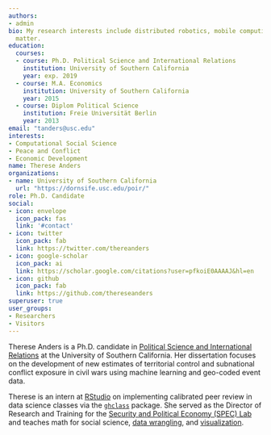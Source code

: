 ```yaml
---
authors:
- admin
bio: My research interests include distributed robotics, mobile computing and programmable
  matter.
education:
  courses:
  - course: Ph.D. Political Science and International Relations
    institution: University of Southern California
    year: exp. 2019
  - course: M.A. Economics
    institution: University of Southern California
    year: 2015
  - course: Diplom Political Science
    institution: Freie Universität Berlin
    year: 2013
email: "tanders@usc.edu"
interests:
- Computational Social Science
- Peace and Conflict
- Economic Development
name: Therese Anders
organizations:
- name: University of Southern California
  url: "https://dornsife.usc.edu/poir/"
role: Ph.D. Candidate
social:
- icon: envelope
  icon_pack: fas
  link: '#contact'
- icon: twitter
  icon_pack: fab
  link: https://twitter.com/thereanders
- icon: google-scholar
  icon_pack: ai
  link: https://scholar.google.com/citations?user=pfkoiE0AAAAJ&hl=en
- icon: github
  icon_pack: fab
  link: https://github.com/thereseanders
superuser: true
user_groups:
- Researchers
- Visitors
---
```


Therese Anders is a Ph.D. candidate in [Political Science and International Relations](https://dornsife.usc.edu/poir/) at the University of Southern California. Her dissertation focuses on the development of new estimates of territorial control and subnational conflict exposure in civil wars using machine learning and geo-coded event data. 

Therese is an intern at [RStudio](https://www.rstudio.com) on implementing calibrated peer review in data science classes via the [`ghclass`](https://github.com/rundel/ghclass) package. She served as the Director of Research and Training for the [Security and Political Economy (SPEC) Lab](http://uscspec.org) and teaches math for social science, [data wrangling](https://github.com/thereseanders/Workshop-DataManagement-tidyverse), and [visualization](https://github.com/thereseanders/workshop-dataviz-fsu).
